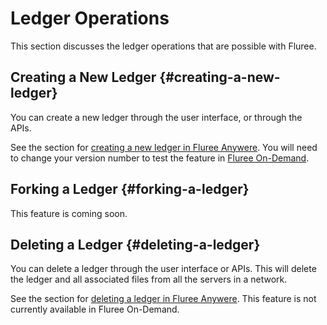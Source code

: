 # Ledger Operations

This section discusses the ledger operations that are possible with Fluree.

## Creating a New Ledger {#creating-a-new-ledger}

You can create a new ledger through the user interface, or through the APIs.

See the section for [creating a new ledger in Fluree Anywere](/api/downloaded-endpoints/downloaded-examples#-new-db).  You will need to change your version number to test the feature in [Fluree On-Demand](on-demand.md).

## Forking a Ledger {#forking-a-ledger}

This feature is coming soon.

## Deleting a Ledger {#deleting-a-ledger}

You can delete a ledger through the user interface or APIs. This will delete the ledger and all associated files from all the servers in a network.

See the section for [deleting a ledger in Fluree Anywere](/api/downloaded-endpoints/downloaded-examples#-delete-db). This feature is not currently available in Fluree On-Demand.
